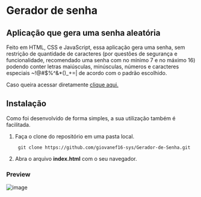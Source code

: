 # Gerador de senha

## Aplicação que gera uma senha aleatória

   Feito em HTML, CSS e JavaScript, essa aplicação gera uma senha, sem restrição de quantidade de caracteres (por questões de segurança e funcionalidade, recomendado uma senha com no mínimo 7 e no máximo 16) podendo conter letras maiúsculas, minúsculas, números e caracteres especiais ~!@#$%^&*()_+=| de acordo com o padrão escolhido.

Caso queira acessar diretamente [clique aqui.](https://giovanef16-sys.github.io/Gerador-de-Senha/)

## Instalação

Como foi desenvolvido de forma simples, a sua utilização também é facilitada.
1. Faça o clone do repositório em uma pasta local.
        
        git clone https://github.com/giovanef16-sys/Gerador-de-Senha.git
2. Abra o arquivo **index.html** com o seu navegador.

### Preview

![image](https://user-images.githubusercontent.com/63614241/168703691-47cc5008-ef17-4b28-bbe1-3df75f9f3a0c.png)

